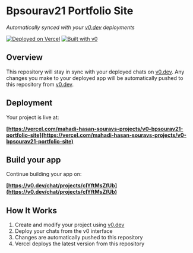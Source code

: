 # Bpsourav21 Portfolio Site

*Automatically synced with your [v0.dev](https://v0.dev) deployments*

[![Deployed on Vercel](https://img.shields.io/badge/Deployed%20on-Vercel-black?style=for-the-badge&logo=vercel)](https://vercel.com/mahadi-hasan-souravs-projects/v0-bpsourav21-portfolio-site)
[![Built with v0](https://img.shields.io/badge/Built%20with-v0.dev-black?style=for-the-badge)](https://v0.dev/chat/projects/cIYftMsZfUb)

## Overview

This repository will stay in sync with your deployed chats on [v0.dev](https://v0.dev).
Any changes you make to your deployed app will be automatically pushed to this repository from [v0.dev](https://v0.dev).

## Deployment

Your project is live at:

**[https://vercel.com/mahadi-hasan-souravs-projects/v0-bpsourav21-portfolio-site](https://vercel.com/mahadi-hasan-souravs-projects/v0-bpsourav21-portfolio-site)**

## Build your app

Continue building your app on:

**[https://v0.dev/chat/projects/cIYftMsZfUb](https://v0.dev/chat/projects/cIYftMsZfUb)**

## How It Works

1. Create and modify your project using [v0.dev](https://v0.dev)
2. Deploy your chats from the v0 interface
3. Changes are automatically pushed to this repository
4. Vercel deploys the latest version from this repository